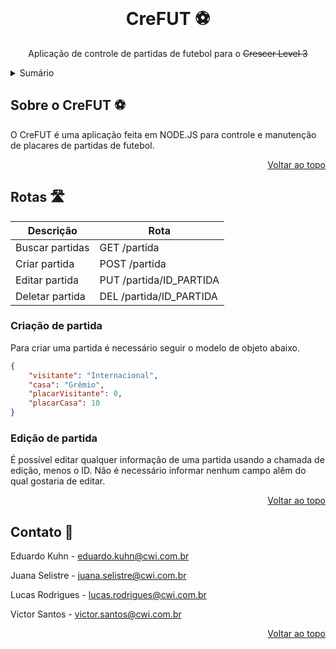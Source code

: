 <div id="top"></div>
<!-- Introdução -->
<br />
<div align="center">

  <h1 align="center">CreFUT ⚽</h3>

  <p align="center">
    Aplicação de controle de partidas de futebol para o <s>Crescer Level 3</s>
    </br>
  </p>
</div>

<!-- Sumário -->
<details>
  <summary>Sumário</summary>
  <ol>
    <li>
      <a href="#sobre-o-creFUT-⚽">Sobre o CreFUT</a>
    </li>
    <li>
      <a href="#rotas-🛣️">Rotas</a>
      <ul>
        <li><a href="#edição-de-partida">Edição de Partida</a></li>
        <li><a href="#criação-de-partida">Criação de Partida</a></li>
      </ul>
    </li>
    <li>
      <a href="#contato-🤙">Contatos</a>
    </li>
  </ol>
</details>

<!-- Sobre o CreFUT -->

## Sobre o CreFUT ⚽

O CreFUT é uma aplicação feita em NODE.JS para controle e manutenção de placares de partidas de futebol.

<p align="right"><a href="#top">Voltar ao topo</a></p>

<!-- Rotas -->

## Rotas 🛣️

| Descrição       | Rota                    |
| --------------- | ----------------------- |
| Buscar partidas | GET /partida            |
| Criar partida   | POST /partida           |
| Editar partida  | PUT /partida/ID_PARTIDA |
| Deletar partida | DEL /partida/ID_PARTIDA |

### Criação de partida

Para criar uma partida é necessário seguir o modelo de objeto abaixo.</br>
````json
{
    "visitante": "Internacional",
    "casa": "Grêmio",
    "placarVisitante": 0,
    "placarCasa": 10
}
````


### Edição de partida

É possível editar qualquer informação de uma partida usando a chamada de edição, menos o ID. Não é necessário informar nenhum campo alêm do qual gostaria de editar.

<p align="right"><a href="#top">Voltar ao topo</a></p>

<!-- Contato -->

## Contato 🤙

Eduardo Kuhn - eduardo.kuhn@cwi.com.br

Juana Selistre - juana.selistre@cwi.com.br

Lucas Rodrigues - lucas.rodrigues@cwi.com.br

Victor Santos - victor.santos@cwi.com.br

<p align="right"><a href="#top">Voltar ao topo</a></p>
